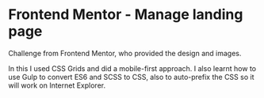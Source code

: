 # Frontend Mentor - Manage landing page

Challenge from Frontend Mentor, who provided the design and images.

In this I used CSS Grids and did a mobile-first approach. I also learnt how to use Gulp to convert ES6 and SCSS to CSS, also to auto-prefix the CSS so it will work on Internet Explorer.

